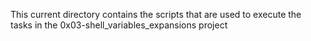 This current directory contains the scripts that are used to execute the tasks in the 0x03-shell_variables_expansions project
